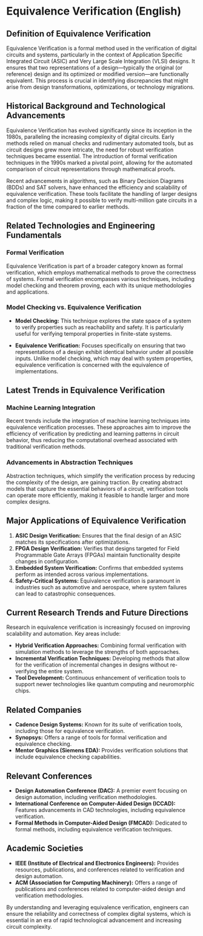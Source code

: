 # Equivalence Verification (English)

## Definition of Equivalence Verification

Equivalence Verification is a formal method used in the verification of digital circuits and systems, particularly in the context of Application Specific Integrated Circuit (ASIC) and Very Large Scale Integration (VLSI) designs. It ensures that two representations of a design—typically the original (or reference) design and its optimized or modified version—are functionally equivalent. This process is crucial in identifying discrepancies that might arise from design transformations, optimizations, or technology migrations.

## Historical Background and Technological Advancements

Equivalence Verification has evolved significantly since its inception in the 1980s, paralleling the increasing complexity of digital circuits. Early methods relied on manual checks and rudimentary automated tools, but as circuit designs grew more intricate, the need for robust verification techniques became essential. The introduction of formal verification techniques in the 1990s marked a pivotal point, allowing for the automated comparison of circuit representations through mathematical proofs.

Recent advancements in algorithms, such as Binary Decision Diagrams (BDDs) and SAT solvers, have enhanced the efficiency and scalability of equivalence verification. These tools facilitate the handling of larger designs and complex logic, making it possible to verify multi-million gate circuits in a fraction of the time compared to earlier methods.

## Related Technologies and Engineering Fundamentals

### Formal Verification

Equivalence Verification is part of a broader category known as formal verification, which employs mathematical methods to prove the correctness of systems. Formal verification encompasses various techniques, including model checking and theorem proving, each with its unique methodologies and applications.

### Model Checking vs. Equivalence Verification

- **Model Checking:** This technique explores the state space of a system to verify properties such as reachability and safety. It is particularly useful for verifying temporal properties in finite-state systems.
  
- **Equivalence Verification:** Focuses specifically on ensuring that two representations of a design exhibit identical behavior under all possible inputs. Unlike model checking, which may deal with system properties, equivalence verification is concerned with the equivalence of implementations.

## Latest Trends in Equivalence Verification

### Machine Learning Integration

Recent trends include the integration of machine learning techniques into equivalence verification processes. These approaches aim to improve the efficiency of verification by predicting and learning patterns in circuit behavior, thus reducing the computational overhead associated with traditional verification methods.

### Advancements in Abstraction Techniques

Abstraction techniques, which simplify the verification process by reducing the complexity of the design, are gaining traction. By creating abstract models that capture the essential behaviors of a circuit, verification tools can operate more efficiently, making it feasible to handle larger and more complex designs.

## Major Applications of Equivalence Verification

1. **ASIC Design Verification:** Ensures that the final design of an ASIC matches its specifications after optimizations.
2. **FPGA Design Verification:** Verifies that designs targeted for Field Programmable Gate Arrays (FPGAs) maintain functionality despite changes in configuration.
3. **Embedded System Verification:** Confirms that embedded systems perform as intended across various implementations.
4. **Safety-Critical Systems:** Equivalence verification is paramount in industries such as automotive and aerospace, where system failures can lead to catastrophic consequences.

## Current Research Trends and Future Directions

Research in equivalence verification is increasingly focused on improving scalability and automation. Key areas include:

- **Hybrid Verification Approaches:** Combining formal verification with simulation methods to leverage the strengths of both approaches.
- **Incremental Verification Techniques:** Developing methods that allow for the verification of incremental changes in designs without re-verifying the entire system.
- **Tool Development:** Continuous enhancement of verification tools to support newer technologies like quantum computing and neuromorphic chips.

## Related Companies

- **Cadence Design Systems:** Known for its suite of verification tools, including those for equivalence verification.
- **Synopsys:** Offers a range of tools for formal verification and equivalence checking.
- **Mentor Graphics (Siemens EDA):** Provides verification solutions that include equivalence checking capabilities.

## Relevant Conferences

- **Design Automation Conference (DAC):** A premier event focusing on design automation, including verification methodologies.
- **International Conference on Computer-Aided Design (ICCAD):** Features advancements in CAD technologies, including equivalence verification.
- **Formal Methods in Computer-Aided Design (FMCAD):** Dedicated to formal methods, including equivalence verification techniques.

## Academic Societies

- **IEEE (Institute of Electrical and Electronics Engineers):** Provides resources, publications, and conferences related to verification and design automation.
- **ACM (Association for Computing Machinery):** Offers a range of publications and conferences related to computer-aided design and verification methodologies.

By understanding and leveraging equivalence verification, engineers can ensure the reliability and correctness of complex digital systems, which is essential in an era of rapid technological advancement and increasing circuit complexity.